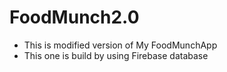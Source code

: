 # FoodMunch2.0
* This is modified version of My FoodMunchApp
* This one is build by using Firebase database
